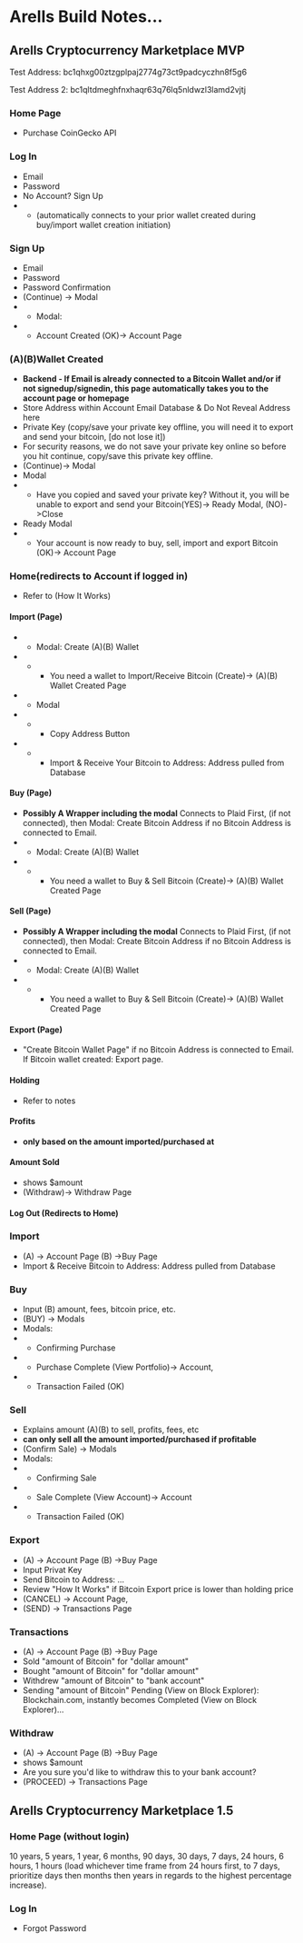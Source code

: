 # Arells Build Notes...

## Arells Cryptocurrency Marketplace MVP

Test Address: bc1qhxg00ztzgplpaj2774g73ct9padcyczhn8f5g6

Test Address 2: bc1qltdmeghfnxhaqr63q76lq5nldwzl3lamd2vjtj

### Home Page
- Purchase CoinGecko API

### Log In
- Email
- Password
- No Account? Sign Up
- - (automatically connects to your prior wallet created during buy/import wallet creation initiation)

### Sign Up
- Email
- Password
- Password Confirmation
- (Continue) -> Modal
- - Modal:
- - Account Created (OK)-> Account Page

### (A)(B)Wallet Created
- **Backend - If Email is already connected to a Bitcoin Wallet and/or if not signedup/signedin, this page automatically takes you to the account page or homepage**
- Store Address within Account Email Database & Do Not Reveal Address here 
- Private Key (copy/save your private key offline, you will need it to export and send your bitcoin, [do not lose it])
- For security reasons, we do not save your private key online so before you hit continue, copy/save this private key offline.
- (Continue)-> Modal
- Modal
- - Have you copied and saved your private key? Without it, you will be unable to export and send your Bitcoin(YES)-> Ready Modal, (NO)->Close
- Ready Modal
- - Your account is now ready to buy, sell, import and export Bitcoin  (OK)-> Account Page

### Home(redirects to Account if logged in)
- Refer to (How It Works)

 #### Import (Page)
 - - Modal: Create (A)(B) Wallet
 - - - You need a wallet to Import/Receive Bitcoin (Create)-> (A)(B) Wallet Created Page
 - - Modal
 - - - Copy Address Button 
 - - - Import & Receive Your Bitcoin to Address: Address pulled from Database

 #### Buy (Page)
 - **Possibly A Wrapper including the modal** Connects to Plaid First, (if not connected), then Modal: Create Bitcoin Address if no Bitcoin Address is connected to Email.
 - - Modal: Create (A)(B) Wallet
 - - - You need a wallet to Buy & Sell Bitcoin (Create)-> (A)(B) Wallet Created Page

 #### Sell (Page)
 - **Possibly A Wrapper including the modal** Connects to Plaid First, (if not connected), then Modal: Create Bitcoin Address if no Bitcoin Address is connected to Email.
 - - Modal: Create (A)(B) Wallet
 - - - You need a wallet to Buy & Sell Bitcoin (Create)-> (A)(B) Wallet Created Page

 #### Export (Page)
 - "Create Bitcoin Wallet Page" if no Bitcoin Address is connected to Email. If Bitcoin wallet created: Export page.

 #### Holding
 - Refer to notes

 #### Profits
 - **only based on the amount imported/purchased at**

 #### Amount Sold
 - shows $amount
 - (Withdraw)-> Withdraw Page

 #### Log Out (Redirects to Home)

### Import
- (A) -> Account Page (B) ->Buy Page
- Import & Receive Bitcoin to Address: Address pulled from Database

### Buy
- Input (B) amount, fees, bitcoin price, etc.
- (BUY) -> Modals
- Modals: 
- - Confirming Purchase
- - Purchase Complete (View Portfolio)-> Account, 
- - Transaction Failed (OK)

### Sell
- Explains amount (A)(B) to sell, profits, fees, etc
- **can only sell all the amount imported/purchased if profitable**
- (Confirm Sale) -> Modals
- Modals: 
- - Confirming Sale
- - Sale Complete (View Account)-> Account 
- - Transaction Failed (OK)

### Export
- (A) -> Account Page (B) ->Buy Page
- Input Privat Key
- Send Bitcoin to Address: ...
- Review "How It Works" if Bitcoin Export price is lower than holding price
- (CANCEL) -> Account Page, 
- (SEND) -> Transactions Page

### Transactions
- (A) -> Account Page (B) ->Buy Page
- Sold "amount of Bitcoin" for "dollar amount"
- Bought "amount of Bitcoin" for "dollar amount"
- Withdrew "amount of Bitcoin" to "bank account"
- Sending "amount of Bitcoin" Pending (View on Block Explorer): Blockchain.com, instantly becomes Completed (View on Block Explorer)...

### Withdraw
- (A) -> Account Page (B) ->Buy Page
- shows $amount
- Are you sure you'd like to withdraw this to your bank account?
- (PROCEED) -> Transactions Page

## Arells Cryptocurrency Marketplace 1.5

### Home Page (without login)
10 years, 5 years, 1 year, 6 months, 90 days, 30 days, 7 days, 24 hours, 6 hours, 1 hours (load whichever time frame from 24 hours first, to 7 days, prioritize days then months then years in regards to the highest percentage increase).

### Log In
- Forgot Password 
